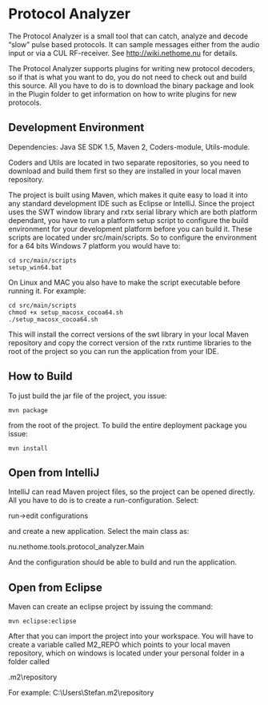 Protocol Analyzer
=================
The Protocol Analyzer is a small tool that can catch, analyze and decode “slow” pulse based protocols.
It can sample messages either from the audio input or via a CUL RF-receiver. See http://wiki.nethome.nu for details.

The Protocol Analyzer supports plugins for writing new protocol decoders, so if that is what you want to do, 
you do not need to check out and build this source. All you have to do is to download the binary package
and look in the Plugin folder to get information on how to write plugins for new protocols.


Development Environment
-----------------------

Dependencies: Java SE SDK 1.5, Maven 2, Coders-module, Utils-module.

Coders and Utils are located in two separate repositories, so you need to 
download and build them first so they are installed in your local maven repository.

The project is built using Maven, which makes it quite easy to load it into any
standard development IDE such as Eclipse or IntelliJ. Since the project uses
the SWT window library and rxtx serial library which are both platform
dependant, you have to run a platform setup script to configure the build
environment for your development platform before you can build it.
These scripts are located under src/main/scripts. So to configure the
environment for a 64 bits Windows 7 platform you would have to:

    cd src/main/scripts
    setup_win64.bat

On Linux and MAC you also have to make the script executable before running it.
For example:

    cd src/main/scripts
    chmod +x setup_macosx_cocoa64.sh
    ./setup_macosx_cocoa64.sh

This will install the correct versions of the swt library in your local Maven
repository and copy the correct version of the rxtx runtime libraries to the
root of the project so you can run the application from your IDE.

How to Build
------------

To just build the jar file of the project, you issue:

    mvn package

from the root of the project.
To build the entire deployment package you issue:

    mvn install

Open from IntelliJ
------------------

IntelliJ can read Maven project files, so the project can be opened directly.
All you have to do is to create a run-configuration. Select:

run->edit configurations

and create a new application. Select the main class as:

nu.nethome.tools.protocol_analyzer.Main

And the configuration should be able to build and run the application.

Open from Eclipse
-----------------

Maven can create an eclipse project by issuing the command:

    mvn eclipse:eclipse

After that you can import the project into your workspace. You will have to
create a variable called M2_REPO which points to your local maven repository,
which on windows is located under your personal folder in a folder called

.m2\repository

For example: C:\Users\Stefan\.m2\repository
